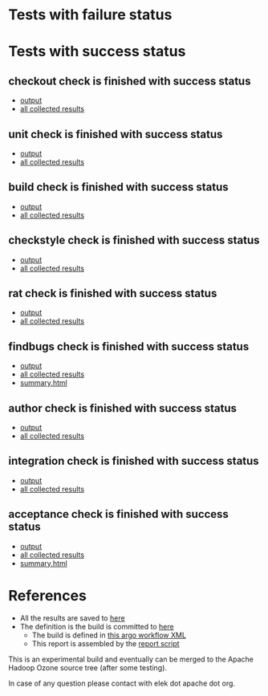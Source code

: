 # Tests with failure status


# Tests with success status

## checkout check is finished with success status

   * [output](https://raw.githubusercontent.com/elek/ozone-ci-q4/master/ozone/ozone-build-dev-m2nxx/checkout/output.log)
   * [all collected results](https://github.com/elek/ozone-ci-q4/tree/master/ozone/ozone-build-dev-m2nxx/checkout)


## unit check is finished with success status

   * [output](https://raw.githubusercontent.com/elek/ozone-ci-q4/master/ozone/ozone-build-dev-m2nxx/unit/output.log)
   * [all collected results](https://github.com/elek/ozone-ci-q4/tree/master/ozone/ozone-build-dev-m2nxx/unit)


## build check is finished with success status

   * [output](https://raw.githubusercontent.com/elek/ozone-ci-q4/master/ozone/ozone-build-dev-m2nxx/build/output.log)
   * [all collected results](https://github.com/elek/ozone-ci-q4/tree/master/ozone/ozone-build-dev-m2nxx/build)


## checkstyle check is finished with success status

   * [output](https://raw.githubusercontent.com/elek/ozone-ci-q4/master/ozone/ozone-build-dev-m2nxx/checkstyle/output.log)
   * [all collected results](https://github.com/elek/ozone-ci-q4/tree/master/ozone/ozone-build-dev-m2nxx/checkstyle)


## rat check is finished with success status

   * [output](https://raw.githubusercontent.com/elek/ozone-ci-q4/master/ozone/ozone-build-dev-m2nxx/rat/output.log)
   * [all collected results](https://github.com/elek/ozone-ci-q4/tree/master/ozone/ozone-build-dev-m2nxx/rat)


## findbugs check is finished with success status

   * [output](https://raw.githubusercontent.com/elek/ozone-ci-q4/master/ozone/ozone-build-dev-m2nxx/findbugs/output.log)
   * [all collected results](https://github.com/elek/ozone-ci-q4/tree/master/ozone/ozone-build-dev-m2nxx/findbugs)
   * [summary.html](https://elek.github.io/ozone-ci-q4/ozone/ozone-build-dev-m2nxx/findbugs/summary.html)


## author check is finished with success status

   * [output](https://raw.githubusercontent.com/elek/ozone-ci-q4/master/ozone/ozone-build-dev-m2nxx/author/output.log)
   * [all collected results](https://github.com/elek/ozone-ci-q4/tree/master/ozone/ozone-build-dev-m2nxx/author)


## integration check is finished with success status

   * [output](https://raw.githubusercontent.com/elek/ozone-ci-q4/master/ozone/ozone-build-dev-m2nxx/integration/output.log)
   * [all collected results](https://github.com/elek/ozone-ci-q4/tree/master/ozone/ozone-build-dev-m2nxx/integration)


## acceptance check is finished with success status

   * [output](https://raw.githubusercontent.com/elek/ozone-ci-q4/master/ozone/ozone-build-dev-m2nxx/acceptance/output.log)
   * [all collected results](https://github.com/elek/ozone-ci-q4/tree/master/ozone/ozone-build-dev-m2nxx/acceptance)
   * [summary.html](https://elek.github.io/ozone-ci-q4/ozone/ozone-build-dev-m2nxx/acceptance/summary.html)




# References

 * All the results are saved to [here](https://github.com/elek/ozone-ci-q4/tree/master/ozone/ozone-build-dev-m2nxx/)
 * The definition is the build is committed to [here](https://github.com/elek/argo-ozone)
    * The build is defined in [this argo workflow XML](https://github.com/elek/argo-ozone/blob/master/ozone-build.yaml)
    * This report is assembled by the [report script](https://github.com/elek/argo-ozone/blob/master/scripts/report.sh)

This is an experimental build and eventually can be merged to the Apache Hadoop Ozone source tree (after some testing).

In case of any question please contact with elek dot apache dot org.
